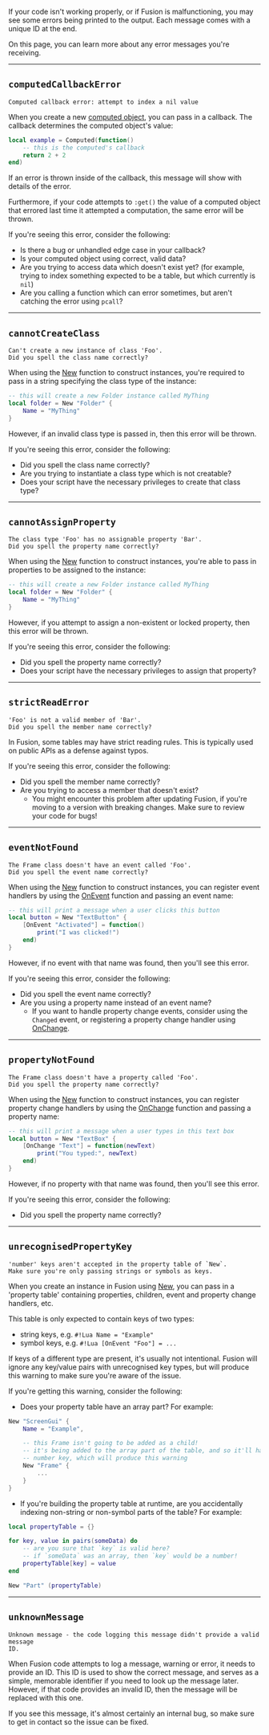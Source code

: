 If your code isn't working properly, or if Fusion is malfunctioning, you may see
some errors being printed to the output. Each message comes with a unique ID at
the end.

On this page, you can learn more about any error messages you're receiving.

-----

## `computedCallbackError`

```
Computed callback error: attempt to index a nil value
```

When you create a new [computed object](../computed), you
can pass in a callback. The callback determines the computed object's value:

```Lua
local example = Computed(function()
	-- this is the computed's callback
	return 2 + 2
end)
```

If an error is thrown inside of the callback, this message will show with
details of the error.

Furthermore, if your code attempts to `:get()` the value of a computed object
that errored last time it attempted a computation, the same error will be thrown.

If you're seeing this error, consider the following:

- Is there a bug or unhandled edge case in your callback?
- Is your computed object using correct, valid data?
- Are you trying to access data which doesn't exist yet? (for example, trying
to index something expected to be a table, but which currently is `nil`)
- Are you calling a function which can error sometimes, but aren't catching the
error using `pcall`?

-----

## `cannotCreateClass`

```
Can't create a new instance of class 'Foo'.
Did you spell the class name correctly?
```

When using the [New](../new) function to construct instances,
you're required to pass in a string specifying the class type of the instance:

```Lua
-- this will create a new Folder instance called MyThing
local folder = New "Folder" {
	Name = "MyThing"
}
```

However, if an invalid class type is passed in, then this error will be thrown.

If you're seeing this error, consider the following:

- Did you spell the class name correctly?
- Are you trying to instantiate a class type which is not creatable?
- Does your script have the necessary privileges to create that class type?

-----

## `cannotAssignProperty`

```
The class type 'Foo' has no assignable property 'Bar'.
Did you spell the property name correctly?
```

When using the [New](../new) function to construct instances,
you're able to pass in properties to be assigned to the instance:

```Lua
-- this will create a new Folder instance called MyThing
local folder = New "Folder" {
	Name = "MyThing"
}
```

However, if you attempt to assign a non-existent or locked property, then this
error will be thrown.

If you're seeing this error, consider the following:

- Did you spell the property name correctly?
- Does your script have the necessary privileges to assign that property?

-----

## `strictReadError`

```
'Foo' is not a valid member of 'Bar'.
Did you spell the member name correctly?
```

In Fusion, some tables may have strict reading rules. This is typically used on
public APIs as a defense against typos.

If you're seeing this error, consider the following:

- Did you spell the member name correctly?
- Are you trying to access a member that doesn't exist?
	- You might encounter this problem after updating Fusion, if you're moving
	to a version with breaking changes. Make sure to review your code for bugs!

-----

## `eventNotFound`

```
The Frame class doesn't have an event called 'Foo'.
Did you spell the event name correctly?
```

When using the [New](../new) function to construct instances,
you can register event handlers by using the [OnEvent](../onevent)
function and passing an event name:

```Lua
-- this will print a message when a user clicks this button
local button = New "TextButton" {
	[OnEvent "Activated"] = function()
		print("I was clicked!")
	end)
}
```

However, if no event with that name was found, then you'll see this error.

If you're seeing this error, consider the following:

- Did you spell the event name correctly?
- Are you using a property name instead of an event name?
	- If you want to handle property change events, consider using the `Changed`
	event, or registering a property change handler using [OnChange](../onchange).

-----

## `propertyNotFound`

```
The Frame class doesn't have a property called 'Foo'.
Did you spell the property name correctly?
```

When using the [New](../new) function to construct instances,
you can register property change handlers by using the [OnChange](../onchange)
function and passing a property name:

```Lua
-- this will print a message when a user types in this text box
local button = New "TextBox" {
	[OnChange "Text"] = function(newText)
		print("You typed:", newText)
	end)
}
```

However, if no property with that name was found, then you'll see this error.

If you're seeing this error, consider the following:

- Did you spell the property name correctly?

-----

## `unrecognisedPropertyKey`

```
'number' keys aren't accepted in the property table of `New`.
Make sure you're only passing strings or symbols as keys.
```

When you create an instance in Fusion using [New](../new),
you can pass in a 'property table' containing properties, children, event and
property change handlers, etc.

This table is only expected to contain keys of two types:

- string keys, e.g. `#!Lua Name = "Example"`
- symbol keys, e.g. `#!Lua [OnEvent "Foo"] = ...`

If keys of a different type are present, it's usually not intentional. Fusion
will ignore any key/value pairs with unrecognised key types, but will produce
this warning to make sure you're aware of the issue.

If you're getting this warning, consider the following:

- Does your property table have an array part? For example:
```Lua
New "ScreenGui" {
	Name = "Example",

	-- this Frame isn't going to be added as a child!
	-- it's being added to the array part of the table, and so it'll have a
	-- number key, which will produce this warning
	New "Frame" {
		...
	}
}
```
- If you're building the property table at runtime, are you accidentally indexing
non-string or non-symbol parts of the table? For example:
```Lua
local propertyTable = {}

for key, value in pairs(someData) do
	-- are you sure that `key` is valid here?
	-- if `someData` was an array, then `key` would be a number!
	propertyTable[key] = value
end

New "Part" (propertyTable)
```

-----

## `unknownMessage`

```
Unknown message - the code logging this message didn't provide a valid message
ID.
```

When Fusion code attempts to log a message, warning or error, it needs to
provide an ID. This ID is used to show the correct message, and serves as a
simple, memorable identifier if you need to look up the message later.
However, if that code provides an invalid ID, then the message will be replaced
with this one.

If you see this message, it's almost certainly an internal bug, so make sure to
get in contact so the issue can be fixed.